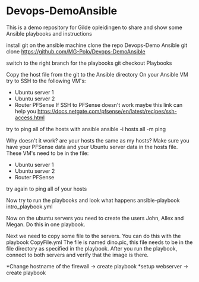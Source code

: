 # Devops-DemoAnsible
This is a demo repository for Gilde opleidingen to share and show some Ansible playbooks and instructions

install git on the ansible machine
clone the repo Devops-Demo Ansible
git clone https://github.com/MG-Polo/Devops-DemoAnsible

switch to the right branch for the playbooks
git checkout Playbooks

Copy the host file from the git to the Ansible directory
On your Ansible VM try to SSH to the following VM's:
  - Ubuntu server 1
  - Ubuntu server 2
  - Router PFSense
If SSH to PFSense doesn't work maybe this link can help you
https://docs.netgate.com/pfsense/en/latest/recipes/ssh-access.html

try to ping all of the hosts with ansible
ansible -i hosts all -m ping

Why doesn't it work? are your hosts the same as my hosts?
Make sure you have your PFSense data and your Ubuntu server data in the hosts file.
These VM's need to be in the file:
  - Ubuntu server 1
  - Ubuntu server 2
  - Router PFSense

try again to ping all of your hosts

Now try to run the playbooks and look what happens
ansible-playbook intro_playbook.yml

Now on the ubuntu servers you need to create the users John, Allex and Megan.
Do this in one playbook.

Next we need to copy some file to the servers.
You can do this with the playbook CopyFile.yml
The file is named dino.pic, this file needs to be in the file directory as specified in the playbook.
After you run the playbook, connect to both servers and verify that the image is there.

*Change hostname of the firewall -> create playbook
*setup webserver -> create playbook


